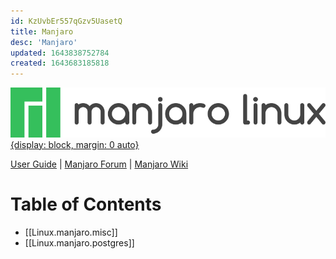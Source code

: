 ```yaml
---
id: KzUvbEr557qGzv5UasetQ
title: Manjaro
desc: 'Manjaro'
updated: 1643838752784
created: 1643683185818
---
```


[![manajaro-logo](/assets/images/manjaro_logo.png){display: block, margin: 0 auto}](https://manjaro.org/)

[User Guide](https://mirrors.gigenet.com/OSDN//storage/g/m/ma/manjaro/Manjaro-User-Guide.pdf) |
[Manjaro Forum](https://forum.manjaro.org/) |
[Manjaro Wiki](https://wiki.manjaro.org/index.php/Main_Page)

# Table of Contents

- [[Linux.manjaro.misc]]
- [[Linux.manjaro.postgres]]
